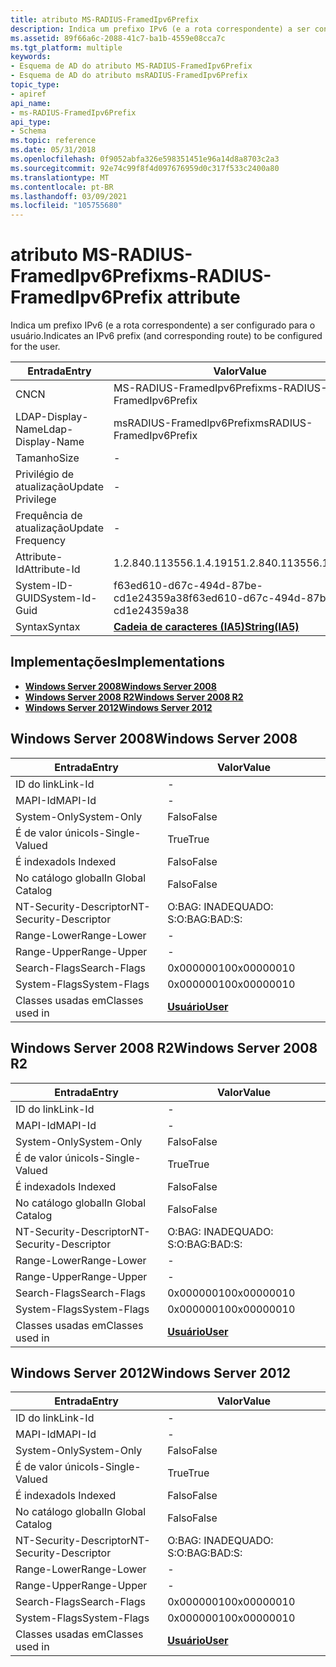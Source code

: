 ```yaml
---
title: atributo MS-RADIUS-FramedIpv6Prefix
description: Indica um prefixo IPv6 (e a rota correspondente) a ser configurado para o usuário. | atributo MS-RADIUS-FramedIpv6Prefix
ms.assetid: 89f66a6c-2088-41c7-ba1b-4559e08cca7c
ms.tgt_platform: multiple
keywords:
- Esquema de AD do atributo MS-RADIUS-FramedIpv6Prefix
- Esquema de AD do atributo msRADIUS-FramedIpv6Prefix
topic_type:
- apiref
api_name:
- ms-RADIUS-FramedIpv6Prefix
api_type:
- Schema
ms.topic: reference
ms.date: 05/31/2018
ms.openlocfilehash: 0f9052abfa326e598351451e96a14d8a8703c2a3
ms.sourcegitcommit: 92e74c99f8f4d097676959d0c317f533c2400a80
ms.translationtype: MT
ms.contentlocale: pt-BR
ms.lasthandoff: 03/09/2021
ms.locfileid: "105755680"
---
```

# <a name="ms-radius-framedipv6prefix-attribute"></a><span data-ttu-id="4e0ee-106">atributo MS-RADIUS-FramedIpv6Prefix</span><span class="sxs-lookup"><span data-stu-id="4e0ee-106">ms-RADIUS-FramedIpv6Prefix attribute</span></span>

<span data-ttu-id="4e0ee-107">Indica um prefixo IPv6 (e a rota correspondente) a ser configurado para o usuário.</span><span class="sxs-lookup"><span data-stu-id="4e0ee-107">Indicates an IPv6 prefix (and corresponding route) to be configured for the user.</span></span>



| <span data-ttu-id="4e0ee-108">Entrada</span><span class="sxs-lookup"><span data-stu-id="4e0ee-108">Entry</span></span> | <span data-ttu-id="4e0ee-109">Valor</span><span class="sxs-lookup"><span data-stu-id="4e0ee-109">Value</span></span> |
|-------------------|--------------------------------------|
| <span data-ttu-id="4e0ee-110">CN</span><span class="sxs-lookup"><span data-stu-id="4e0ee-110">CN</span></span>                | <span data-ttu-id="4e0ee-111">MS-RADIUS-FramedIpv6Prefix</span><span class="sxs-lookup"><span data-stu-id="4e0ee-111">ms-RADIUS-FramedIpv6Prefix</span></span>           |
| <span data-ttu-id="4e0ee-112">LDAP-Display-Name</span><span class="sxs-lookup"><span data-stu-id="4e0ee-112">Ldap-Display-Name</span></span> | <span data-ttu-id="4e0ee-113">msRADIUS-FramedIpv6Prefix</span><span class="sxs-lookup"><span data-stu-id="4e0ee-113">msRADIUS-FramedIpv6Prefix</span></span>            |
| <span data-ttu-id="4e0ee-114">Tamanho</span><span class="sxs-lookup"><span data-stu-id="4e0ee-114">Size</span></span>              | \-                                   |
| <span data-ttu-id="4e0ee-115">Privilégio de atualização</span><span class="sxs-lookup"><span data-stu-id="4e0ee-115">Update Privilege</span></span>  | \-                                   |
| <span data-ttu-id="4e0ee-116">Frequência de atualização</span><span class="sxs-lookup"><span data-stu-id="4e0ee-116">Update Frequency</span></span>  | \-                                   |
| <span data-ttu-id="4e0ee-117">Attribute-Id</span><span class="sxs-lookup"><span data-stu-id="4e0ee-117">Attribute-Id</span></span>      | <span data-ttu-id="4e0ee-118">1.2.840.113556.1.4.1915</span><span class="sxs-lookup"><span data-stu-id="4e0ee-118">1.2.840.113556.1.4.1915</span></span>              |
| <span data-ttu-id="4e0ee-119">System-ID-GUID</span><span class="sxs-lookup"><span data-stu-id="4e0ee-119">System-Id-Guid</span></span>    | <span data-ttu-id="4e0ee-120">f63ed610-d67c-494d-87be-cd1e24359a38</span><span class="sxs-lookup"><span data-stu-id="4e0ee-120">f63ed610-d67c-494d-87be-cd1e24359a38</span></span> |
| <span data-ttu-id="4e0ee-121">Syntax</span><span class="sxs-lookup"><span data-stu-id="4e0ee-121">Syntax</span></span>            | [<span data-ttu-id="4e0ee-122">**Cadeia de caracteres (IA5)**</span><span class="sxs-lookup"><span data-stu-id="4e0ee-122">**String(IA5)**</span></span>](s-string-ia5.md)  |



## <a name="implementations"></a><span data-ttu-id="4e0ee-123">Implementações</span><span class="sxs-lookup"><span data-stu-id="4e0ee-123">Implementations</span></span>

-   [<span data-ttu-id="4e0ee-124">**Windows Server 2008**</span><span class="sxs-lookup"><span data-stu-id="4e0ee-124">**Windows Server 2008**</span></span>](#windows-server-2008)
-   [<span data-ttu-id="4e0ee-125">**Windows Server 2008 R2**</span><span class="sxs-lookup"><span data-stu-id="4e0ee-125">**Windows Server 2008 R2**</span></span>](#windows-server-2008-r2)
-   [<span data-ttu-id="4e0ee-126">**Windows Server 2012**</span><span class="sxs-lookup"><span data-stu-id="4e0ee-126">**Windows Server 2012**</span></span>](#windows-server-2012)

## <a name="windows-server-2008"></a><span data-ttu-id="4e0ee-127">Windows Server 2008</span><span class="sxs-lookup"><span data-stu-id="4e0ee-127">Windows Server 2008</span></span>



| <span data-ttu-id="4e0ee-128">Entrada</span><span class="sxs-lookup"><span data-stu-id="4e0ee-128">Entry</span></span> | <span data-ttu-id="4e0ee-129">Valor</span><span class="sxs-lookup"><span data-stu-id="4e0ee-129">Value</span></span> |
|------------------------|-----------------------------------|
| <span data-ttu-id="4e0ee-130">ID do link</span><span class="sxs-lookup"><span data-stu-id="4e0ee-130">Link-Id</span></span>                | \-                                |
| <span data-ttu-id="4e0ee-131">MAPI-Id</span><span class="sxs-lookup"><span data-stu-id="4e0ee-131">MAPI-Id</span></span>                | \-                                |
| <span data-ttu-id="4e0ee-132">System-Only</span><span class="sxs-lookup"><span data-stu-id="4e0ee-132">System-Only</span></span>            | <span data-ttu-id="4e0ee-133">Falso</span><span class="sxs-lookup"><span data-stu-id="4e0ee-133">False</span></span>                             |
| <span data-ttu-id="4e0ee-134">É de valor único</span><span class="sxs-lookup"><span data-stu-id="4e0ee-134">Is-Single-Valued</span></span>       | <span data-ttu-id="4e0ee-135">True</span><span class="sxs-lookup"><span data-stu-id="4e0ee-135">True</span></span>                              |
| <span data-ttu-id="4e0ee-136">É indexado</span><span class="sxs-lookup"><span data-stu-id="4e0ee-136">Is Indexed</span></span>             | <span data-ttu-id="4e0ee-137">Falso</span><span class="sxs-lookup"><span data-stu-id="4e0ee-137">False</span></span>                             |
| <span data-ttu-id="4e0ee-138">No catálogo global</span><span class="sxs-lookup"><span data-stu-id="4e0ee-138">In Global Catalog</span></span>      | <span data-ttu-id="4e0ee-139">Falso</span><span class="sxs-lookup"><span data-stu-id="4e0ee-139">False</span></span>                             |
| <span data-ttu-id="4e0ee-140">NT-Security-Descriptor</span><span class="sxs-lookup"><span data-stu-id="4e0ee-140">NT-Security-Descriptor</span></span> | <span data-ttu-id="4e0ee-141">O:BAG: INADEQUADO: S:</span><span class="sxs-lookup"><span data-stu-id="4e0ee-141">O:BAG:BAD:S:</span></span>                      |
| <span data-ttu-id="4e0ee-142">Range-Lower</span><span class="sxs-lookup"><span data-stu-id="4e0ee-142">Range-Lower</span></span>            | \-                                |
| <span data-ttu-id="4e0ee-143">Range-Upper</span><span class="sxs-lookup"><span data-stu-id="4e0ee-143">Range-Upper</span></span>            | \-                                |
| <span data-ttu-id="4e0ee-144">Search-Flags</span><span class="sxs-lookup"><span data-stu-id="4e0ee-144">Search-Flags</span></span>           | <span data-ttu-id="4e0ee-145">0x00000010</span><span class="sxs-lookup"><span data-stu-id="4e0ee-145">0x00000010</span></span>                        |
| <span data-ttu-id="4e0ee-146">System-Flags</span><span class="sxs-lookup"><span data-stu-id="4e0ee-146">System-Flags</span></span>           | <span data-ttu-id="4e0ee-147">0x00000010</span><span class="sxs-lookup"><span data-stu-id="4e0ee-147">0x00000010</span></span>                        |
| <span data-ttu-id="4e0ee-148">Classes usadas em</span><span class="sxs-lookup"><span data-stu-id="4e0ee-148">Classes used in</span></span>        | [<span data-ttu-id="4e0ee-149">**Usuário**</span><span class="sxs-lookup"><span data-stu-id="4e0ee-149">**User**</span></span>](c-user.md)<br/> |



## <a name="windows-server-2008-r2"></a><span data-ttu-id="4e0ee-150">Windows Server 2008 R2</span><span class="sxs-lookup"><span data-stu-id="4e0ee-150">Windows Server 2008 R2</span></span>



| <span data-ttu-id="4e0ee-151">Entrada</span><span class="sxs-lookup"><span data-stu-id="4e0ee-151">Entry</span></span> | <span data-ttu-id="4e0ee-152">Valor</span><span class="sxs-lookup"><span data-stu-id="4e0ee-152">Value</span></span> |
|------------------------|-----------------------------------|
| <span data-ttu-id="4e0ee-153">ID do link</span><span class="sxs-lookup"><span data-stu-id="4e0ee-153">Link-Id</span></span>                | \-                                |
| <span data-ttu-id="4e0ee-154">MAPI-Id</span><span class="sxs-lookup"><span data-stu-id="4e0ee-154">MAPI-Id</span></span>                | \-                                |
| <span data-ttu-id="4e0ee-155">System-Only</span><span class="sxs-lookup"><span data-stu-id="4e0ee-155">System-Only</span></span>            | <span data-ttu-id="4e0ee-156">Falso</span><span class="sxs-lookup"><span data-stu-id="4e0ee-156">False</span></span>                             |
| <span data-ttu-id="4e0ee-157">É de valor único</span><span class="sxs-lookup"><span data-stu-id="4e0ee-157">Is-Single-Valued</span></span>       | <span data-ttu-id="4e0ee-158">True</span><span class="sxs-lookup"><span data-stu-id="4e0ee-158">True</span></span>                              |
| <span data-ttu-id="4e0ee-159">É indexado</span><span class="sxs-lookup"><span data-stu-id="4e0ee-159">Is Indexed</span></span>             | <span data-ttu-id="4e0ee-160">Falso</span><span class="sxs-lookup"><span data-stu-id="4e0ee-160">False</span></span>                             |
| <span data-ttu-id="4e0ee-161">No catálogo global</span><span class="sxs-lookup"><span data-stu-id="4e0ee-161">In Global Catalog</span></span>      | <span data-ttu-id="4e0ee-162">Falso</span><span class="sxs-lookup"><span data-stu-id="4e0ee-162">False</span></span>                             |
| <span data-ttu-id="4e0ee-163">NT-Security-Descriptor</span><span class="sxs-lookup"><span data-stu-id="4e0ee-163">NT-Security-Descriptor</span></span> | <span data-ttu-id="4e0ee-164">O:BAG: INADEQUADO: S:</span><span class="sxs-lookup"><span data-stu-id="4e0ee-164">O:BAG:BAD:S:</span></span>                      |
| <span data-ttu-id="4e0ee-165">Range-Lower</span><span class="sxs-lookup"><span data-stu-id="4e0ee-165">Range-Lower</span></span>            | \-                                |
| <span data-ttu-id="4e0ee-166">Range-Upper</span><span class="sxs-lookup"><span data-stu-id="4e0ee-166">Range-Upper</span></span>            | \-                                |
| <span data-ttu-id="4e0ee-167">Search-Flags</span><span class="sxs-lookup"><span data-stu-id="4e0ee-167">Search-Flags</span></span>           | <span data-ttu-id="4e0ee-168">0x00000010</span><span class="sxs-lookup"><span data-stu-id="4e0ee-168">0x00000010</span></span>                        |
| <span data-ttu-id="4e0ee-169">System-Flags</span><span class="sxs-lookup"><span data-stu-id="4e0ee-169">System-Flags</span></span>           | <span data-ttu-id="4e0ee-170">0x00000010</span><span class="sxs-lookup"><span data-stu-id="4e0ee-170">0x00000010</span></span>                        |
| <span data-ttu-id="4e0ee-171">Classes usadas em</span><span class="sxs-lookup"><span data-stu-id="4e0ee-171">Classes used in</span></span>        | [<span data-ttu-id="4e0ee-172">**Usuário**</span><span class="sxs-lookup"><span data-stu-id="4e0ee-172">**User**</span></span>](c-user.md)<br/> |



## <a name="windows-server-2012"></a><span data-ttu-id="4e0ee-173">Windows Server 2012</span><span class="sxs-lookup"><span data-stu-id="4e0ee-173">Windows Server 2012</span></span>



| <span data-ttu-id="4e0ee-174">Entrada</span><span class="sxs-lookup"><span data-stu-id="4e0ee-174">Entry</span></span> | <span data-ttu-id="4e0ee-175">Valor</span><span class="sxs-lookup"><span data-stu-id="4e0ee-175">Value</span></span> |
|------------------------|-----------------------------------|
| <span data-ttu-id="4e0ee-176">ID do link</span><span class="sxs-lookup"><span data-stu-id="4e0ee-176">Link-Id</span></span>                | \-                                |
| <span data-ttu-id="4e0ee-177">MAPI-Id</span><span class="sxs-lookup"><span data-stu-id="4e0ee-177">MAPI-Id</span></span>                | \-                                |
| <span data-ttu-id="4e0ee-178">System-Only</span><span class="sxs-lookup"><span data-stu-id="4e0ee-178">System-Only</span></span>            | <span data-ttu-id="4e0ee-179">Falso</span><span class="sxs-lookup"><span data-stu-id="4e0ee-179">False</span></span>                             |
| <span data-ttu-id="4e0ee-180">É de valor único</span><span class="sxs-lookup"><span data-stu-id="4e0ee-180">Is-Single-Valued</span></span>       | <span data-ttu-id="4e0ee-181">True</span><span class="sxs-lookup"><span data-stu-id="4e0ee-181">True</span></span>                              |
| <span data-ttu-id="4e0ee-182">É indexado</span><span class="sxs-lookup"><span data-stu-id="4e0ee-182">Is Indexed</span></span>             | <span data-ttu-id="4e0ee-183">Falso</span><span class="sxs-lookup"><span data-stu-id="4e0ee-183">False</span></span>                             |
| <span data-ttu-id="4e0ee-184">No catálogo global</span><span class="sxs-lookup"><span data-stu-id="4e0ee-184">In Global Catalog</span></span>      | <span data-ttu-id="4e0ee-185">Falso</span><span class="sxs-lookup"><span data-stu-id="4e0ee-185">False</span></span>                             |
| <span data-ttu-id="4e0ee-186">NT-Security-Descriptor</span><span class="sxs-lookup"><span data-stu-id="4e0ee-186">NT-Security-Descriptor</span></span> | <span data-ttu-id="4e0ee-187">O:BAG: INADEQUADO: S:</span><span class="sxs-lookup"><span data-stu-id="4e0ee-187">O:BAG:BAD:S:</span></span>                      |
| <span data-ttu-id="4e0ee-188">Range-Lower</span><span class="sxs-lookup"><span data-stu-id="4e0ee-188">Range-Lower</span></span>            | \-                                |
| <span data-ttu-id="4e0ee-189">Range-Upper</span><span class="sxs-lookup"><span data-stu-id="4e0ee-189">Range-Upper</span></span>            | \-                                |
| <span data-ttu-id="4e0ee-190">Search-Flags</span><span class="sxs-lookup"><span data-stu-id="4e0ee-190">Search-Flags</span></span>           | <span data-ttu-id="4e0ee-191">0x00000010</span><span class="sxs-lookup"><span data-stu-id="4e0ee-191">0x00000010</span></span>                        |
| <span data-ttu-id="4e0ee-192">System-Flags</span><span class="sxs-lookup"><span data-stu-id="4e0ee-192">System-Flags</span></span>           | <span data-ttu-id="4e0ee-193">0x00000010</span><span class="sxs-lookup"><span data-stu-id="4e0ee-193">0x00000010</span></span>                        |
| <span data-ttu-id="4e0ee-194">Classes usadas em</span><span class="sxs-lookup"><span data-stu-id="4e0ee-194">Classes used in</span></span>        | [<span data-ttu-id="4e0ee-195">**Usuário**</span><span class="sxs-lookup"><span data-stu-id="4e0ee-195">**User**</span></span>](c-user.md)<br/> |



 

 





